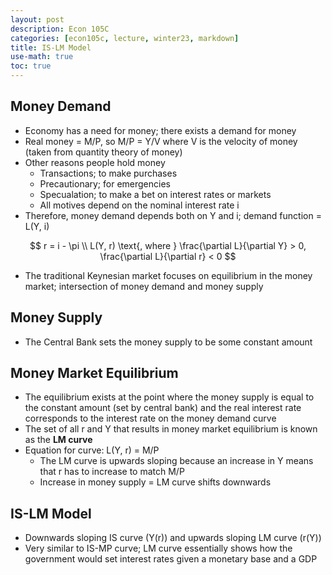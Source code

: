 ```yaml
---
layout: post
description: Econ 105C
categories: [econ105c, lecture, winter23, markdown]
title: IS-LM Model
use-math: true
toc: true
---
```


## Money Demand

- Economy has a need for money; there exists a demand for money
- Real money = M/P, so M/P = Y/V where V is the velocity of money (taken from quantity theory of money)
- Other reasons people hold money
    - Transactions; to make purchases
    - Precautionary; for emergencies
    - Specualation; to make a bet on interest rates or markets
    - All motives depend on the nominal interest rate i
- Therefore, money demand depends both on Y and i; demand function = L(Y, i)

$$
r = i - \pi \\
L(Y, r) \text{, where } \frac{\partial L}{\partial Y} > 0, \frac{\partial L}{\partial r} < 0 
$$

- The traditional Keynesian market focuses on equilibrium in the money market; intersection of money demand and money supply

## Money Supply

- The Central Bank sets the money supply to be some constant amount

## Money Market Equilibrium

- The equilibrium exists at the point where the money supply is equal to the constant amount (set by central bank) and the real interest rate corresponds to the interest rate on the money demand curve
- The set of all r and Y that results in money market equilibrium is known as the **LM curve**
- Equation for curve: L(Y, r) = M/P
    - The LM curve is upwards sloping because an increase in Y means that r has to increase to match M/P
    - Increase in money supply = LM curve shifts downwards

## IS-LM Model

- Downwards sloping IS curve (Y(r)) and upwards sloping LM curve (r(Y))
- Very similar to IS-MP curve; LM curve essentially shows how the government would set interest rates given a monetary base and a GDP